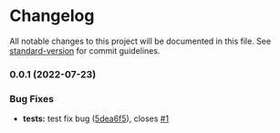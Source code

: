 # Changelog

All notable changes to this project will be documented in this file. See [standard-version](https://github.com/conventional-changelog/standard-version) for commit guidelines.

### 0.0.1 (2022-07-23)


### Bug Fixes

* **tests:** test fix bug ([5dea6f5](https://github.com/ii8887/conventional-demo-test/commit/5dea6f5a90b2bf76552f8aaf4f95139c38a08b0a)), closes [#1](https://github.com/ii8887/conventional-demo-test/issues/1)
